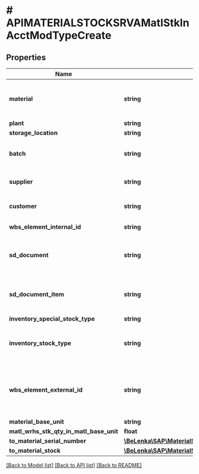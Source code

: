 # # APIMATERIALSTOCKSRVAMatlStkInAcctModTypeCreate

## Properties

Name | Type | Description | Notes
------------ | ------------- | ------------- | -------------
**material** | **string** | Material in Respect of Which Stock is Managed |
**plant** | **string** |  |
**storage_location** | **string** |  |
**batch** | **string** | Batch Number (Stock Identifier) |
**supplier** | **string** | Supplier for Special Stock |
**customer** | **string** | Customer for Special Stock |
**wbs_element_internal_id** | **string** | WBS Element |
**sd_document** | **string** | Sales order number of valuated sales order stock |
**sd_document_item** | **string** | Sales Order Item of Valuated Sales Order Stock |
**inventory_special_stock_type** | **string** |  |
**inventory_stock_type** | **string** | Stock Type of Goods Movement (Stock Identifier) |
**wbs_element_external_id** | **string** | Work Breakdown Structure Element (WBS Element) Edited | [optional]
**material_base_unit** | **string** |  | [optional]
**matl_wrhs_stk_qty_in_matl_base_unit** | **float** |  | [optional]
**to_material_serial_number** | [**\BeLenka\SAP\MaterialStock\Model\APIMATERIALSTOCKSRVAMatlStkInAcctModTypeCreateToMaterialSerialNumber**](APIMATERIALSTOCKSRVAMatlStkInAcctModTypeCreateToMaterialSerialNumber.md) |  | [optional]
**to_material_stock** | [**\BeLenka\SAP\MaterialStock\Model\APIMATERIALSTOCKSRVAMaterialStockTypeCreate**](APIMATERIALSTOCKSRVAMaterialStockTypeCreate.md) |  | [optional]

[[Back to Model list]](../../README.md#models) [[Back to API list]](../../README.md#endpoints) [[Back to README]](../../README.md)
